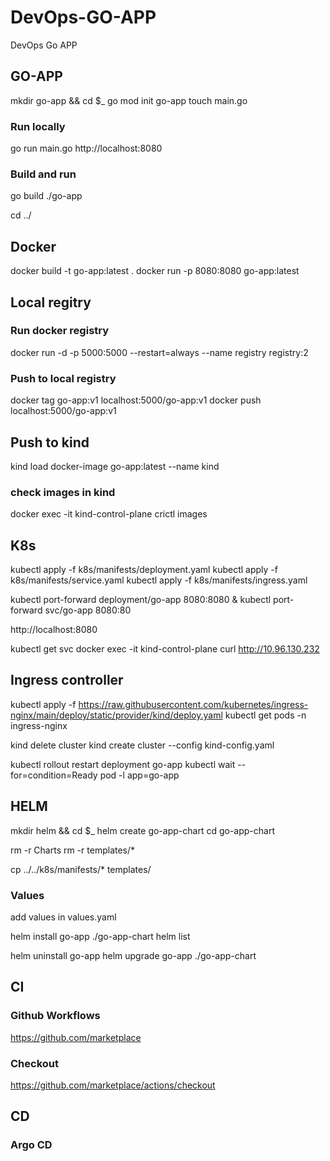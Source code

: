 # DevOps-GO-APP
DevOps Go APP

## GO-APP
mkdir go-app && cd $_
go mod init go-app
touch main.go

### Run locally
go run main.go
http://localhost:8080

### Build and run
go build
 ./go-app 

cd ../

## Docker
docker build -t go-app:latest .
docker run -p 8080:8080 go-app:latest

## Local regitry
### Run docker registry
docker run -d -p 5000:5000 --restart=always --name registry registry:2

### Push to local registry
docker tag go-app:v1 localhost:5000/go-app:v1
docker push localhost:5000/go-app:v1

## Push to kind
kind load docker-image go-app:latest --name kind

### check images in kind
docker exec -it kind-control-plane crictl images

## K8s
kubectl apply -f k8s/manifests/deployment.yaml
kubectl apply -f k8s/manifests/service.yaml 
kubectl apply -f k8s/manifests/ingress.yaml 

kubectl port-forward deployment/go-app 8080:8080 &
kubectl port-forward svc/go-app 8080:80

http://localhost:8080

kubectl get svc
docker exec -it kind-control-plane curl http://10.96.130.232

## Ingress controller
kubectl apply -f https://raw.githubusercontent.com/kubernetes/ingress-nginx/main/deploy/static/provider/kind/deploy.yaml
kubectl get pods -n ingress-nginx

kind delete cluster
kind create cluster --config kind-config.yaml

kubectl rollout restart deployment go-app
kubectl wait --for=condition=Ready pod -l app=go-app


## HELM
mkdir helm && cd $_
helm create go-app-chart
cd go-app-chart

rm -r Charts
rm -r templates/*

cp ../../k8s/manifests/* templates/

### Values
add values in values.yaml

helm install go-app ./go-app-chart
helm list

helm uninstall go-app
helm upgrade go-app ./go-app-chart

## CI 

### Github Workflows
https://github.com/marketplace

### Checkout
https://github.com/marketplace/actions/checkout

## CD

### Argo CD


